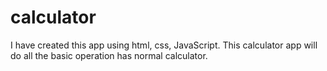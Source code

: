 # calculator
I have created this app using html, css, JavaScript. This calculator app will do all the basic operation has normal calculator.
